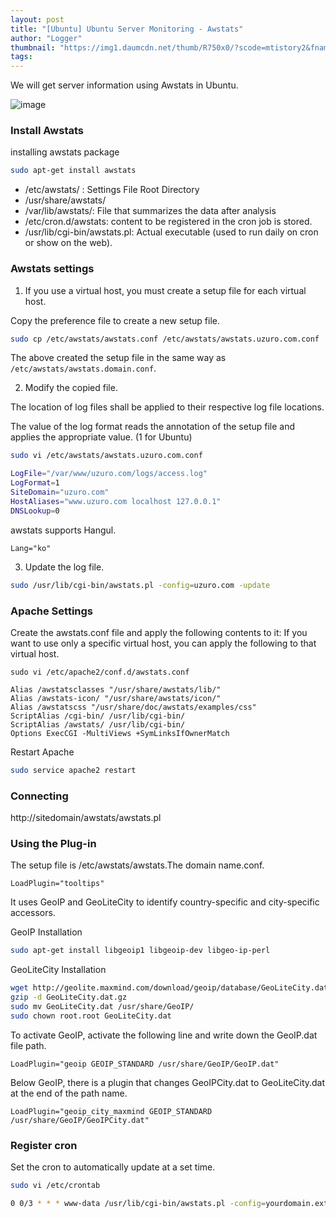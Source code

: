 ```yaml
---
layout: post
title: "[Ubuntu] Ubuntu Server Monitoring - Awstats"
author: "Logger"
thumbnail: "https://img1.daumcdn.net/thumb/R750x0/?scode=mtistory2&fname=https%3A%2F%2Ft1.daumcdn.net%2Fcfile%2Ftistory%2F233B7247521A48D119"
tags: 
---
```



We will get server information using Awstats in Ubuntu.

![image](https://t1.daumcdn.net/cfile/tistory/233B7247521A48D119)

### Install Awstats

installing awstats package

```bash
sudo apt-get install awstats

```

- /etc/awstats/ : Settings File Root Directory
- /usr/share/awstats/
- /var/lib/awstats/: File that summarizes the data after analysis
- /etc/cron.d/awstats: content to be registered in the cron job is stored.
- /usr/lib/cgi-bin/awstats.pl: Actual executable (used to run daily on cron or show on the web).

### Awstats settings

1. If you use a virtual host, you must create a setup file for each virtual host.

Copy the preference file to create a new setup file.

```bash
sudo cp /etc/awstats/awstats.conf /etc/awstats/awstats.uzuro.com.conf

```

The above created the setup file in the same way as `/etc/awstats/awstats.domain.conf`.

2. Modify the copied file.

The location of log files shall be applied to their respective log file locations.

The value of the log format reads the annotation of the setup file and applies the appropriate value. (1 for Ubuntu)

```bash
sudo vi /etc/awstats/awstats.uzuro.com.conf

LogFile="/var/www/uzuro.com/logs/access.log"
LogFormat=1
SiteDomain="uzuro.com"
HostAliases="www.uzuro.com localhost 127.0.0.1"
DNSLookup=0

```

awstats supports Hangul.

```undefined
Lang="ko"

```

3. Update the log file.

```bash
sudo /usr/lib/cgi-bin/awstats.pl -config=uzuro.com -update

```

### Apache Settings

Create the awstats.conf file and apply the following contents to it: If you want to use only a specific virtual host, you can apply the following to that virtual host.

```undefined
sudo vi /etc/apache2/conf.d/awstats.conf

Alias /awstatsclasses "/usr/share/awstats/lib/"
Alias /awstats-icon/ "/usr/share/awstats/icon/"
Alias /awstatscss "/usr/share/doc/awstats/examples/css"
ScriptAlias /cgi-bin/ /usr/lib/cgi-bin/
ScriptAlias /awstats/ /usr/lib/cgi-bin/
Options ExecCGI -MultiViews +SymLinksIfOwnerMatch

```

Restart Apache

```bash
sudo service apache2 restart

```

### Connecting

http://sitedomain/awstats/awstats.pl

### Using the Plug-in

The setup file is /etc/awstats/awstats.The domain name.conf.

```undefined
LoadPlugin="tooltips"

```

It uses GeoIP and GeoLiteCity to identify country-specific and city-specific accessors.

GeoIP Installation

```bash
sudo apt-get install libgeoip1 libgeoip-dev libgeo-ip-perl

```

GeoLiteCity Installation

```bash
wget http://geolite.maxmind.com/download/geoip/database/GeoLiteCity.dat.gz
gzip -d GeoLiteCity.dat.gz
sudo mv GeoLiteCity.dat /usr/share/GeoIP/
sudo chown root.root GeoLiteCity.dat

```

To activate GeoIP, activate the following line and write down the GeoIP.dat file path.

```undefined
LoadPlugin="geoip GEOIP_STANDARD /usr/share/GeoIP/GeoIP.dat"

```

Below GeoIP, there is a plugin that changes GeoIPCity.dat to GeoLiteCity.dat at the end of the path name.

```undefined
LoadPlugin="geoip_city_maxmind GEOIP_STANDARD /usr/share/GeoIP/GeoIPCity.dat"

```

### Register cron

Set the cron to automatically update at a set time.

```bash
sudo vi /etc/crontab

0 0/3 * * * www-data /usr/lib/cgi-bin/awstats.pl -config=yourdomain.ext -update > /dev/null

```